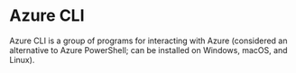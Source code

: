 # Azure CLI
Azure CLI is a group of programs for interacting with Azure (considered an alternative to Azure PowerShell; can be installed on Windows, macOS, and Linux).
